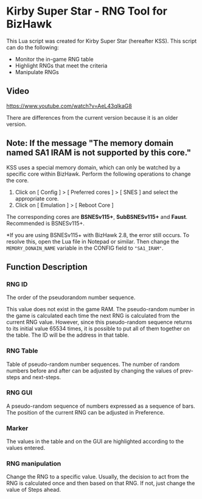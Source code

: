 # Kirby Super Star - RNG Tool for BizHawk
This Lua script was created for Kirby Super Star (hereafter KSS).
This script can do the following:
- Monitor the in-game RNG table
- Highlight RNGs that meet the criteria
- Manipulate RNGs

## Video
https://www.youtube.com/watch?v=AeL43qIkaG8

There are differences from the current version because it is an older version.
## Note: If the message "The memory domain named SA1 IRAM is not supported by this core."
KSS uses a special memory domain, which can only be watched by a specific core within BizHawk.
Perform the following operations to change the core.
1. Click on [ Config ] > [ Preferred cores ] > [ SNES ] and select the appropriate core.
1. Click on [ Emulation ] > [ Reboot Core ]

The corresponding cores are **BSNESv115+**, **SubBSNESv115+** and **Faust**.
Recommended is BSNESv115+.

*If you are using BSNESv115+ with BizHawk 2.8, the error still occurs. To resolve this, open the Lua file in Notepad or similar. Then change the `MEMORY_DONAIN_NAME` variable in the CONFIG field to `"SA1_IRAM"`.

## Function Description
### RNG ID
The order of the pseudorandom number sequence.

This value does not exist in the game RAM. The pseudo-random number in the game is calculated each time the next RNG is calculated from the current RNG value.
However, since this pseudo-random sequence returns to its initial value 65534 times, it is possible to put all of them together on the table.
The ID will be the address in that table.

### RNG Table
Table of pseudo-random number sequences.
The number of random numbers before and after can be adjusted by changing the values of prev-steps and next-steps.

### RNG GUI
A pseudo-random sequence of numbers expressed as a sequence of bars.
The position of the current RNG can be adjusted in Preference.

### Marker
The values in the table and on the GUI are highlighted according to the values entered.

### RNG manipulation
Change the RNG to a specific value.
Usually, the decision to act from the RNG is calculated once and then based on that RNG. If not, just change the value of Steps ahead.